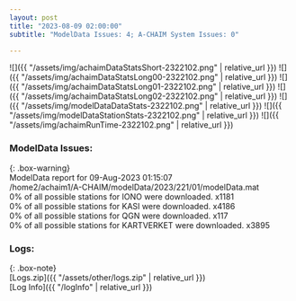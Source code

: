 ```yaml
---
layout: post
title: "2023-08-09 02:00:00"
subtitle: "ModelData Issues: 4; A-CHAIM System Issues: 0"

---
```


![]({{ "/assets/img/achaimDataStatsShort-2322102.png" | relative_url }})
![]({{ "/assets/img/achaimDataStatsLong00-2322102.png" | relative_url }})
![]({{ "/assets/img/achaimDataStatsLong01-2322102.png" | relative_url }})
![]({{ "/assets/img/achaimDataStatsLong02-2322102.png" | relative_url }})
![]({{ "/assets/img/modelDataDataStats-2322102.png" | relative_url }})
![]({{ "/assets/img/modelDataStationStats-2322102.png" | relative_url }})
![]({{ "/assets/img/achaimRunTime-2322102.png" | relative_url }})


### ModelData Issues:  
  
{: .box-warning}  
 ModelData report for 09-Aug-2023 01:15:07   
 /home2/achaim1/A-CHAIM/modelData/2023/221/01/modelData.mat   
 0% of all possible stations for IONO were downloaded. x1181   
 0% of all possible stations for KASI were downloaded. x4186   
 0% of all possible stations for QGN were downloaded. x117   
 0% of all possible stations for KARTVERKET were downloaded. x3895   
  


### Logs:  
  
{: .box-note}  
[Logs.zip]({{ "/assets/other/logs.zip" | relative_url }})  
[Log Info]({{ "/logInfo" | relative_url }})  

